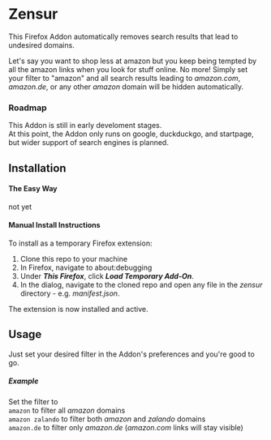 # Zensur

This Firefox Addon automatically removes search results that lead to undesired domains.  

Let's say you want to shop less at amazon but you keep being tempted by all the amazon links when you look for stuff online. No more! Simply set your filter to "amazon" and all search results leading to _amazon.com_, _amazon.de_, or any other _amazon_ domain will be hidden automatically.

### Roadmap
This Addon is still in early develoment stages.  
At this point, the Addon only runs on google, duckduckgo, and startpage, but wider support of search engines is planned.

## Installation

#### The Easy Way

not yet

#### Manual Install Instructions
To install as a temporary Firefox extension:

1. Clone this repo to your machine
2. In Firefox, navigate to about:debugging
3. Under _**This Firefox**_, click _**Load Temporary Add-On**_.
4. In the dialog, navigate to the cloned repo and open any file in the _zensur_ directory - e.g. _manifest.json_.

The extension is now installed and active.

## Usage

Just set your desired filter in the Addon's preferences and you're good to go.

##### Example
Set the filter to  
```amazon``` to filter all _amazon_ domains  
```amazon zalando``` to filter both _amazon_ and _zalando_ domains  
```amazon.de``` to filter only _amazon.de_ (_amazon.com_ links will stay visible)  
